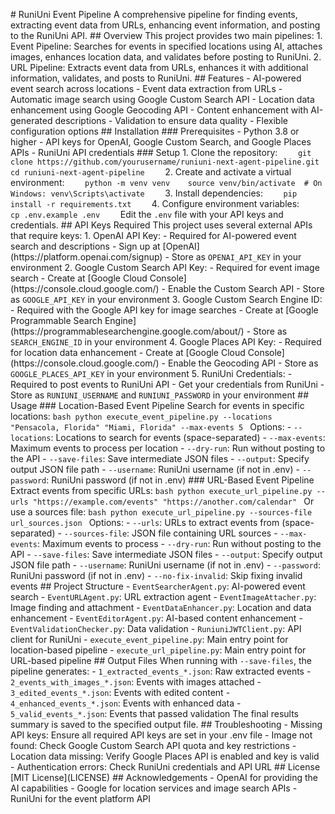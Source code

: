 #   R u n i U n i   E v e n t   P i p e l i n e 
 
 A   c o m p r e h e n s i v e   p i p e l i n e   f o r   f i n d i n g   e v e n t s ,   e x t r a c t i n g   e v e n t   d a t a   f r o m   U R L s ,   e n h a n c i n g   e v e n t   i n f o r m a t i o n ,   a n d   p o s t i n g   t o   t h e   R u n i U n i   A P I . 
 
 # #   O v e r v i e w 
 
 T h i s   p r o j e c t   p r o v i d e s   t w o   m a i n   p i p e l i n e s : 
 
 1 .   * * E v e n t   P i p e l i n e * * :   S e a r c h e s   f o r   e v e n t s   i n   s p e c i f i e d   l o c a t i o n s   u s i n g   A I ,   a t t a c h e s   i m a g e s ,   e n h a n c e s   l o c a t i o n   d a t a ,   a n d   v a l i d a t e s   b e f o r e   p o s t i n g   t o   R u n i U n i . 
 2 .   * * U R L   P i p e l i n e * * :   E x t r a c t s   e v e n t   d a t a   f r o m   U R L s ,   e n h a n c e s   i t   w i t h   a d d i t i o n a l   i n f o r m a t i o n ,   v a l i d a t e s ,   a n d   p o s t s   t o   R u n i U n i . 
 
 # #   F e a t u r e s 
 
 -   A I - p o w e r e d   e v e n t   s e a r c h   a c r o s s   l o c a t i o n s 
 -   E v e n t   d a t a   e x t r a c t i o n   f r o m   U R L s 
 -   A u t o m a t i c   i m a g e   s e a r c h   u s i n g   G o o g l e   C u s t o m   S e a r c h   A P I 
 -   L o c a t i o n   d a t a   e n h a n c e m e n t   u s i n g   G o o g l e   G e o c o d i n g   A P I 
 -   C o n t e n t   e n h a n c e m e n t   w i t h   A I - g e n e r a t e d   d e s c r i p t i o n s 
 -   V a l i d a t i o n   t o   e n s u r e   d a t a   q u a l i t y 
 -   F l e x i b l e   c o n f i g u r a t i o n   o p t i o n s 
 
 # #   I n s t a l l a t i o n 
 
 # # #   P r e r e q u i s i t e s 
 
 -   P y t h o n   3 . 8   o r   h i g h e r 
 -   A P I   k e y s   f o r   O p e n A I ,   G o o g l e   C u s t o m   S e a r c h ,   a n d   G o o g l e   P l a c e s   A P I s 
 -   R u n i U n i   A P I   c r e d e n t i a l s 
 
 # # #   S e t u p 
 
 1 .   C l o n e   t h e   r e p o s i t o r y : 
       ` ` ` 
       g i t   c l o n e   h t t p s : / / g i t h u b . c o m / y o u r u s e r n a m e / r u n i u n i - n e x t - a g e n t - p i p e l i n e . g i t 
       c d   r u n i u n i - n e x t - a g e n t - p i p e l i n e 
       ` ` ` 
 
 2 .   C r e a t e   a n d   a c t i v a t e   a   v i r t u a l   e n v i r o n m e n t : 
       ` ` ` 
       p y t h o n   - m   v e n v   v e n v 
       s o u r c e   v e n v / b i n / a c t i v a t e     #   O n   W i n d o w s :   v e n v \ S c r i p t s \ a c t i v a t e 
       ` ` ` 
 
 3 .   I n s t a l l   d e p e n d e n c i e s : 
       ` ` ` 
       p i p   i n s t a l l   - r   r e q u i r e m e n t s . t x t 
       ` ` ` 
 
 4 .   C o n f i g u r e   e n v i r o n m e n t   v a r i a b l e s : 
       ` ` ` 
       c p   . e n v . e x a m p l e   . e n v 
       ` ` ` 
       E d i t   t h e   ` . e n v `   f i l e   w i t h   y o u r   A P I   k e y s   a n d   c r e d e n t i a l s . 
 
 # #   A P I   K e y s   R e q u i r e d 
 
 T h i s   p r o j e c t   u s e s   s e v e r a l   e x t e r n a l   A P I s   t h a t   r e q u i r e   k e y s : 
 
 1 .   * * O p e n A I   A P I   K e y * * : 
       -   R e q u i r e d   f o r   A I - p o w e r e d   e v e n t   s e a r c h   a n d   d e s c r i p t i o n s 
       -   S i g n   u p   a t   [ O p e n A I ] ( h t t p s : / / p l a t f o r m . o p e n a i . c o m / s i g n u p ) 
       -   S t o r e   a s   ` O P E N A I _ A P I _ K E Y `   i n   y o u r   e n v i r o n m e n t 
 
 2 .   * * G o o g l e   C u s t o m   S e a r c h   A P I   K e y * * : 
       -   R e q u i r e d   f o r   e v e n t   i m a g e   s e a r c h 
       -   C r e a t e   a t   [ G o o g l e   C l o u d   C o n s o l e ] ( h t t p s : / / c o n s o l e . c l o u d . g o o g l e . c o m / ) 
       -   E n a b l e   t h e   C u s t o m   S e a r c h   A P I 
       -   S t o r e   a s   ` G O O G L E _ A P I _ K E Y `   i n   y o u r   e n v i r o n m e n t 
 
 3 .   * * G o o g l e   C u s t o m   S e a r c h   E n g i n e   I D * * : 
       -   R e q u i r e d   w i t h   t h e   G o o g l e   A P I   k e y   f o r   i m a g e   s e a r c h e s 
       -   C r e a t e   a t   [ G o o g l e   P r o g r a m m a b l e   S e a r c h   E n g i n e ] ( h t t p s : / / p r o g r a m m a b l e s e a r c h e n g i n e . g o o g l e . c o m / a b o u t / ) 
       -   S t o r e   a s   ` S E A R C H _ E N G I N E _ I D `   i n   y o u r   e n v i r o n m e n t 
 
 4 .   * * G o o g l e   P l a c e s   A P I   K e y * * : 
       -   R e q u i r e d   f o r   l o c a t i o n   d a t a   e n h a n c e m e n t 
       -   C r e a t e   a t   [ G o o g l e   C l o u d   C o n s o l e ] ( h t t p s : / / c o n s o l e . c l o u d . g o o g l e . c o m / ) 
       -   E n a b l e   t h e   G e o c o d i n g   A P I 
       -   S t o r e   a s   ` G O O G L E _ P L A C E S _ A P I _ K E Y `   i n   y o u r   e n v i r o n m e n t 
 
 5 .   * * R u n i U n i   C r e d e n t i a l s * * : 
       -   R e q u i r e d   t o   p o s t   e v e n t s   t o   R u n i U n i   A P I 
       -   G e t   y o u r   c r e d e n t i a l s   f r o m   R u n i U n i 
       -   S t o r e   a s   ` R U N I U N I _ U S E R N A M E `   a n d   ` R U N I U N I _ P A S S W O R D `   i n   y o u r   e n v i r o n m e n t 
 
 # #   U s a g e 
 
 # # #   L o c a t i o n - B a s e d   E v e n t   P i p e l i n e 
 
 S e a r c h   f o r   e v e n t s   i n   s p e c i f i c   l o c a t i o n s : 
 
 ` ` ` b a s h 
 p y t h o n   e x e c u t e _ e v e n t _ p i p e l i n e . p y   - - l o c a t i o n s   " P e n s a c o l a ,   F l o r i d a "   " M i a m i ,   F l o r i d a "   - - m a x - e v e n t s   5 
 ` ` ` 
 
 O p t i o n s : 
 -   ` - - l o c a t i o n s ` :   L o c a t i o n s   t o   s e a r c h   f o r   e v e n t s   ( s p a c e - s e p a r a t e d ) 
 -   ` - - m a x - e v e n t s ` :   M a x i m u m   e v e n t s   t o   p r o c e s s   p e r   l o c a t i o n 
 -   ` - - d r y - r u n ` :   R u n   w i t h o u t   p o s t i n g   t o   t h e   A P I 
 -   ` - - s a v e - f i l e s ` :   S a v e   i n t e r m e d i a t e   J S O N   f i l e s 
 -   ` - - o u t p u t ` :   S p e c i f y   o u t p u t   J S O N   f i l e   p a t h 
 -   ` - - u s e r n a m e ` :   R u n i U n i   u s e r n a m e   ( i f   n o t   i n   . e n v ) 
 -   ` - - p a s s w o r d ` :   R u n i U n i   p a s s w o r d   ( i f   n o t   i n   . e n v ) 
 
 # # #   U R L - B a s e d   E v e n t   P i p e l i n e 
 
 E x t r a c t   e v e n t s   f r o m   s p e c i f i c   U R L s : 
 
 ` ` ` b a s h 
 p y t h o n   e x e c u t e _ u r l _ p i p e l i n e . p y   - - u r l s   " h t t p s : / / e x a m p l e . c o m / e v e n t s "   " h t t p s : / / a n o t h e r . c o m / c a l e n d a r " 
 ` ` ` 
 
 O r   u s e   a   s o u r c e s   f i l e : 
 
 ` ` ` b a s h 
 p y t h o n   e x e c u t e _ u r l _ p i p e l i n e . p y   - - s o u r c e s - f i l e   u r l _ s o u r c e s . j s o n 
 ` ` ` 
 
 O p t i o n s : 
 -   ` - - u r l s ` :   U R L s   t o   e x t r a c t   e v e n t s   f r o m   ( s p a c e - s e p a r a t e d ) 
 -   ` - - s o u r c e s - f i l e ` :   J S O N   f i l e   c o n t a i n i n g   U R L   s o u r c e s 
 -   ` - - m a x - e v e n t s ` :   M a x i m u m   e v e n t s   t o   p r o c e s s 
 -   ` - - d r y - r u n ` :   R u n   w i t h o u t   p o s t i n g   t o   t h e   A P I 
 -   ` - - s a v e - f i l e s ` :   S a v e   i n t e r m e d i a t e   J S O N   f i l e s 
 -   ` - - o u t p u t ` :   S p e c i f y   o u t p u t   J S O N   f i l e   p a t h 
 -   ` - - u s e r n a m e ` :   R u n i U n i   u s e r n a m e   ( i f   n o t   i n   . e n v ) 
 -   ` - - p a s s w o r d ` :   R u n i U n i   p a s s w o r d   ( i f   n o t   i n   . e n v ) 
 -   ` - - n o - f i x - i n v a l i d ` :   S k i p   f i x i n g   i n v a l i d   e v e n t s 
 
 # #   P r o j e c t   S t r u c t u r e 
 
 -   ` E v e n t S e a r c h e r A g e n t . p y ` :   A I - p o w e r e d   e v e n t   s e a r c h 
 -   ` E v e n t U R L A g e n t . p y ` :   U R L   e x t r a c t i o n   a g e n t 
 -   ` E v e n t I m a g e A t t a c h e r . p y ` :   I m a g e   f i n d i n g   a n d   a t t a c h m e n t 
 -   ` E v e n t D a t a E n h a n c e r . p y ` :   L o c a t i o n   a n d   d a t a   e n h a n c e m e n t 
 -   ` E v e n t E d i t o r A g e n t . p y ` :   A I - b a s e d   c o n t e n t   e n h a n c e m e n t 
 -   ` E v e n t V a l i d a t i o n C h e c k e r . p y ` :   D a t a   v a l i d a t i o n 
 -   ` R u n i u n i J W T C l i e n t . p y ` :   A P I   c l i e n t   f o r   R u n i U n i 
 -   ` e x e c u t e _ e v e n t _ p i p e l i n e . p y ` :   M a i n   e n t r y   p o i n t   f o r   l o c a t i o n - b a s e d   p i p e l i n e 
 -   ` e x e c u t e _ u r l _ p i p e l i n e . p y ` :   M a i n   e n t r y   p o i n t   f o r   U R L - b a s e d   p i p e l i n e 
 
 # #   O u t p u t   F i l e s 
 
 W h e n   r u n n i n g   w i t h   ` - - s a v e - f i l e s ` ,   t h e   p i p e l i n e   g e n e r a t e s : 
 
 -   ` 1 _ e x t r a c t e d _ e v e n t s _ * . j s o n ` :   R a w   e x t r a c t e d   e v e n t s 
 -   ` 2 _ e v e n t s _ w i t h _ i m a g e s _ * . j s o n ` :   E v e n t s   w i t h   i m a g e s   a t t a c h e d 
 -   ` 3 _ e d i t e d _ e v e n t s _ * . j s o n ` :   E v e n t s   w i t h   e d i t e d   c o n t e n t 
 -   ` 4 _ e n h a n c e d _ e v e n t s _ * . j s o n ` :   E v e n t s   w i t h   e n h a n c e d   d a t a 
 -   ` 5 _ v a l i d _ e v e n t s _ * . j s o n ` :   E v e n t s   t h a t   p a s s e d   v a l i d a t i o n 
 
 T h e   f i n a l   r e s u l t s   s u m m a r y   i s   s a v e d   t o   t h e   s p e c i f i e d   o u t p u t   f i l e . 
 
 # #   T r o u b l e s h o o t i n g 
 
 -   * * M i s s i n g   A P I   k e y s * * :   E n s u r e   a l l   r e q u i r e d   A P I   k e y s   a r e   s e t   i n   y o u r   . e n v   f i l e 
 -   * * I m a g e   n o t   f o u n d * * :   C h e c k   G o o g l e   C u s t o m   S e a r c h   A P I   q u o t a   a n d   k e y   r e s t r i c t i o n s 
 -   * * L o c a t i o n   d a t a   m i s s i n g * * :   V e r i f y   G o o g l e   P l a c e s   A P I   i s   e n a b l e d   a n d   k e y   i s   v a l i d 
 -   * * A u t h e n t i c a t i o n   e r r o r s * * :   C h e c k   R u n i U n i   c r e d e n t i a l s   a n d   A P I   U R L 
 
 # #   L i c e n s e 
 
 [ M I T   L i c e n s e ] ( L I C E N S E ) 
 
 # #   A c k n o w l e d g e m e n t s 
 
 -   O p e n A I   f o r   p r o v i d i n g   t h e   A I   c a p a b i l i t i e s 
 -   G o o g l e   f o r   l o c a t i o n   s e r v i c e s   a n d   i m a g e   s e a r c h   A P I s 
 -   R u n i U n i   f o r   t h e   e v e n t   p l a t f o r m   A P I 